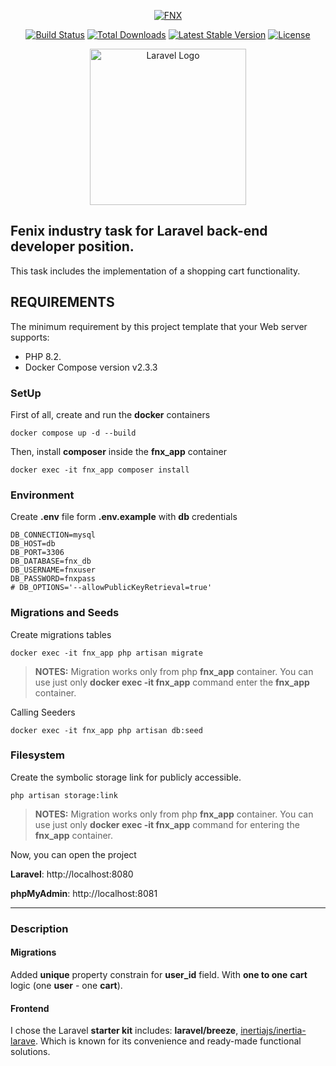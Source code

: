 <p align="center"><a href="https://fnx.com.ua" target="_blank"><img src="https://i.work.ua/employer_design/7/2/2/144722_company_logo_5.png" alt="FNX"></a></p>

<p align="center">
<a href="https://github.com/laravel/framework/actions"><img src="https://github.com/laravel/framework/workflows/tests/badge.svg" alt="Build Status"></a>
<a href="https://packagist.org/packages/laravel/framework"><img src="https://img.shields.io/packagist/dt/laravel/framework" alt="Total Downloads"></a>
<a href="https://packagist.org/packages/laravel/framework"><img src="https://img.shields.io/packagist/v/laravel/framework" alt="Latest Stable Version"></a>
<a href="https://packagist.org/packages/laravel/framework"><img src="https://img.shields.io/packagist/l/laravel/framework" alt="License"></a>
<p align="center"><a href="https://laravel.com" target="_blank"><img src="https://raw.githubusercontent.com/laravel/art/master/logo-lockup/5%20SVG/2%20CMYK/1%20Full%20Color/laravel-logolockup-cmyk-red.svg" width="250" alt="Laravel Logo"></a>
</p>

## Fenix industry task for Laravel back-end developer position.

This task includes the implementation of a shopping cart functionality.


REQUIREMENTS
------------

The minimum requirement by this project template that your Web server supports: 

- PHP 8.2.
- Docker Compose version v2.3.3
### SetUp

First of all, create and run the **docker** containers

~~~
docker compose up -d --build
~~~

Then, install **composer** inside the **fnx_app** container
~~~
docker exec -it fnx_app composer install
~~~
### Environment

Create **.env** file form **.env.example** with **db** credentials
~~~
DB_CONNECTION=mysql
DB_HOST=db
DB_PORT=3306
DB_DATABASE=fnx_db
DB_USERNAME=fnxuser
DB_PASSWORD=fnxpass
# DB_OPTIONS='--allowPublicKeyRetrieval=true'
~~~

### Migrations and Seeds

Create migrations tables
~~~
docker exec -it fnx_app php artisan migrate
~~~
> **NOTES:**
> Migration works only from php **fnx_app** container.
> You can use just only **docker exec -it fnx_app** command enter the **fnx_app** container.

Calling Seeders
~~~
docker exec -it fnx_app php artisan db:seed
~~~

### Filesystem

Create the symbolic storage link for publicly accessible.
~~~
php artisan storage:link
~~~
> **NOTES:**
> Migration works only from php **fnx_app** container.
> You can use just only **docker exec -it fnx_app** command for entering the **fnx_app** container.

Now, you can open the project

**Laravel**: http://localhost:8080

**phpMyAdmin**: http://localhost:8081

---
### Description

#### Migrations

Added **unique** property constrain for **user_id** field. With **one to one** **cart** logic (one **user** - one **cart**).

#### Frontend

I chose the Laravel **starter kit** includes: **laravel/breeze**, [inertiajs/inertia-larave](https://inertiajs.com/server-side-setup). Which is known for its convenience and ready-made functional solutions.
